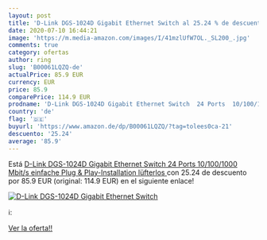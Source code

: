 ```yaml
---
layout: post
title: 'D-Link DGS-1024D Gigabit Ethernet Switch al 25.24 % de descuento'
date: 2020-07-10 16:44:21
image: 'https://m.media-amazon.com/images/I/41mzlUfW7OL._SL200_.jpg'
comments: true
category: ofertas
author: ring
slug: 'B00061LQZQ-de'
actualPrice: 85.9 EUR
currency: EUR
price: 85.9
comparePrice: 114.9 EUR
prodname: 'D-Link DGS-1024D Gigabit Ethernet Switch  24 Ports  10/100/1000 Mbit/s  einfache Plug & Play-Installation  lüfterlos '
country: 'de'
flag: '🇩🇪'
buyurl: 'https://www.amazon.de/dp/B00061LQZQ/?tag=tolees0ca-21'
descuento: '25.24'
average: '85.9'
---
```


Está [D-Link DGS-1024D Gigabit Ethernet Switch  24 Ports  10/100/1000 Mbit/s  einfache Plug & Play-Installation  lüfterlos ](https://www.amazon.de/dp/B00061LQZQ/?tag=tolees0ca-21) con 25.24 de descuento por 85.9 EUR (original: 114.9 EUR) en el siguiente enlace!

[![D-Link DGS-1024D Gigabit Ethernet Switch](https://m.media-amazon.com/images/I/41mzlUfW7OL._SL200_.jpg)](https://www.amazon.de/dp/B00061LQZQ/?tag=tolees0ca-21)

ℹ️:


[Ver la oferta!!](https://www.amazon.de/dp/B00061LQZQ/?tag=tolees0ca-21)

